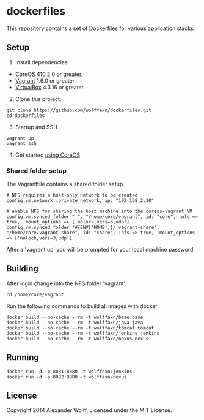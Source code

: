 # dockerfiles

This repository contains a set of Dockerfiles for various application stacks.

## Setup

1) Install dependencies

* [CoreOS](https://coreos.com) 410.2.0 or greater.
* [Vagrant](https://www.vagrantup.com) 1.6.0 or greater.
* [VirtualBox](https://www.virtualbox.org) 4.3.16 or greater.

2) Clone this project.

```
git clone https://github.com/wolffaxn/dockerfiles.git
cd dockerfiles
```
3) Startup and SSH

```
vagrant up
vagrant ssh
```

4) Get started [using CoreOS](https://coreos.com/docs/using-coreos)

### Shared folder setup

The Vagrantfile contains a shared folder setup.

```
# NFS requires a host-only network to be created
config.vm.network :private_network, ip: "192.168.2.10"

# enable NFS for sharing the host machine into the coreos-vagrant VM
config.vm.synced_folder ".", "/home/core/vagrant", id: "core", :nfs => true, :mount_options => ['nolock,vers=3,udp']
config.vm.synced_folder "#{ENV['HOME']}/.vagrant-share", "/home/core/vagrant-share", id: "share", :nfs => true, :mount_options => ['nolock,vers=3,udp']
```

After a 'vagrant up' you will be prompted for your local machine password.

## Building

After login change into the NFS folder 'vagrant'.

```
cd /home/core/vagrant
```

Run the following commands to build all images with docker.

```
docker build --no-cache --rm -t wolffaxn/base base
docker build --no-cache --rm -t wolffaxn/java java
docker build --no-cache --rm -t wolffaxn/tomcat tomcat
docker build --no-cache --rm -t wolffaxn/jenkins jenkins
docker build --no-cache --rm -t wolffaxn/nexus nexus
```

## Running

```
docker run -d -p 8081:8080 -t wolffaxn/jenkins
docker run -d -p 8082:8080 -t wolffaxn/nexus
```

## License

Copyright 2014 Alexander Wolff, Licensed under the MIT License.
